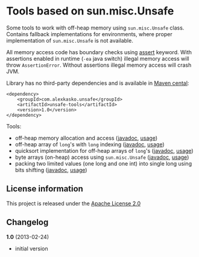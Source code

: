 Tools based on sun.misc.Unsafe
==============================

Some tools to work with off-heap memory using `sun.misc.Unsafe` class. Contains fallback
implementations for environments, where proper implementation of `sun.misc.Unsafe` is not available.

All memory access code has boundary checks using [assert](http://docs.oracle.com/javase/6/docs/technotes/guides/language/assert.html) keyword.
With assertions enabled in runtime (`-ea` java switch) illegal memory access will throw `AssertionError`.
Without assertions illegal memory access will crash JVM.

Library has no third-party dependencies and is available in [Maven cental](http://repo1.maven.org/maven2/com/alexkasko/):

    <dependency>
        <groupId>com.alexkasko.unsafe</groupId>
        <artifactId>unsafe-tools</artifactId>
        <version>1.0</version>
    </dependency>

Tools:
 - off-heap memory allocation and access ([javadoc](http://alexkasko.github.com/unsafe-tools/com/alexkasko/unsafe/OffHeapMemory.html), [usage](https://github.com/alexkasko/unsafe-tools/blob/master/src/test/java/com/alexkasko/unsafe/OffHeapMemoryTest.java))
 - off-heap array of `long`'s with `long` indexing ([javadoc](http://alexkasko.github.com/unsafe-tools/com/alexkasko/unsafe/OffHeapLongArray.html), [usage](https://github.com/alexkasko/unsafe-tools/blob/master/src/test/java/com/alexkasko/unsafe/OffHeapLongArrayTest.java))
 - quicksort implementation for off-heap arrays of `long`'s ([javadoc](http://alexkasko.github.com/unsafe-tools/com/alexkasko/unsafe/OffHeapSorter.html), [usage](https://github.com/alexkasko/unsafe-tools/blob/master/src/test/java/com/alexkasko/unsafe/OffHeapSorterTest.java))
 - byte arrays (on-heap) access using `sun.misc.Unsafe` ([javadoc](http://alexkasko.github.com/unsafe-tools/com/alexkasko/unsafe/ByteArrayTool.html), [usage](https://github.com/alexkasko/unsafe-tools/blob/master/src/test/java/com/alexkasko/unsafe/ByteArrayToolTest.java))
 - packing two limited values (one long and one int) into single long using bits shifting ([javadoc](http://alexkasko.github.com/unsafe-tools/com/alexkasko/unsafe/LongPacker.html), [usage](https://github.com/alexkasko/unsafe-tools/blob/master/src/test/java/com/alexkasko/unsafe/LongPackerTest.java))

License information
-------------------

This project is released under the [Apache License 2.0](http://www.apache.org/licenses/LICENSE-2.0)

Changelog
---------

**1.0** (2013-02-24)

 * initial version
